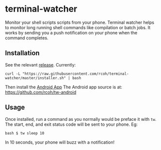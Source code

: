 # terminal-watcher
Monitor your shell scripts scripts from your phone. Terminal watcher helps to monitor long running shell commands like compilation or batch jobs. It works by sending you a push notification on your phone when the command completes.

## Installation
See the relevant [release](https://github.com/rcoh/terminal-watcher/releases). Currently:
```
curl -L "https://raw.githubusercontent.com/rcoh/terminal-watcher/master/installer.sh" | bash
```
Then install the [Android App](https://play.google.com/store/apps/details?id=me.rcoh.terminalwatcher&hl=en)
The Android app source is at: https://github.com/rcoh/tw-android

## Usage
Once installed, run a command as you normally would be preface it with `tw`. The start, end, and exit status code will be sent to your phone. Eg:
```
bash $ tw sleep 10
```
In 10 seconds, your phone will buzz with a notification!
